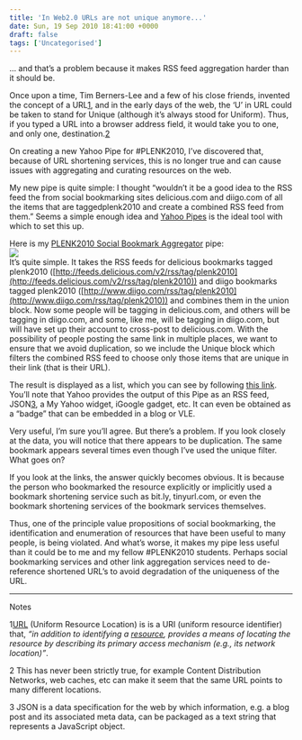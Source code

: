 ```yaml
---
title: 'In Web2.0 URLs are not unique anymore...'
date: Sun, 19 Sep 2010 18:41:00 +0000
draft: false
tags: ['Uncategorised']
---
```


… and that’s a problem because it makes RSS feed aggregation harder than it should be.

Once upon a time, Tim Berners-Lee and a few of his close friends, invented the concept of a URL[1](http://www.blogger.com/post-create.g?blogID=6991676#note1), and in the early days of the web, the ‘U’ in URL could be taken to stand for Unique (although it’s always stood for Uniform). Thus, if you typed a URL into a browser address field, it would take you to one, and only one, destination.[2](http://www.blogger.com/post-create.g?blogID=6991676#note2)

On creating a new Yahoo Pipe for #PLENK2010, I’ve discovered that, because of URL shortening services, this is no longer true and can cause issues with aggregating and curating resources on the web.

My new pipe is quite simple: I thought “wouldn’t it be a good idea to the RSS feed the from social bookmarking sites delicious.com and diigo.com of all the items that are taggedplenk2010 and create a combined RSS feed from them.” Seems a simple enough idea and [Yahoo Pipes](http://pipes.yahoo.com/) is the ideal tool with which to set this up.

Here is my [PLENK2010 Social Bookmark Aggregator](http://pipes.yahoo.com/pipes/pipe.edit?_id=aa354c126e5bb2403c983b705e41b3a4) pipe:  
[![](https://blog.cpjobling.net/wp-content/uploads/2016/11/12477-2010-09-19_2006.png?w=300)](https://blog.cpjobling.net/wp-content/uploads/2016/11/12477-2010-09-19_2006.png)  
It’s quite simple. It takes the RSS feeds for delicious bookmarks tagged plenk2010 ([http://feeds.delicious.com/v2/rss/tag/plenk2010](http://feeds.delicious.com/v2/rss/tag/plenk2010)) and diigo bookmarks tagged plenk2010 ([http://www.diigo.com/rss/tag/plenk2010](http://www.diigo.com/rss/tag/plenk2010)) and combines them in the union block. Now some people will be tagging in delicious.com, and others will be tagging in diigo.com, and some, like me, will be tagging in diigo.com, but will have set up their account to cross-post to delicious.com. With the possibility of people posting the same link in multiple places, we want to ensure that we avoid duplication, so we include the Unique block which filters the combined RSS feed to choose only those items that are unique in their link (that is their URL).

The result is displayed as a list, which you can see by following [this link](http://pipes.yahoo.com/pipes/pipe.info?_id=aa354c126e5bb2403c983b705e41b3a4). You’ll note that Yahoo provides the output of this Pipe as an RSS feed, JSON[3](http://www.blogger.com/post-edit.g?blogID=6991676&postID=2416340927591798123#note3), a My Yahoo widget, iGoogle gadget, etc. It can even be obtained as a “badge” that can be embedded in a blog or VLE.

Very useful, I’m sure you’ll agree. But there’s a problem. If you look closely at the data, you will notice that there appears to be duplication. The same bookmark appears several times even though I’ve used the unique filter. What goes on?

If you look at the links, the answer quickly becomes obvious. It is because the person who bookmarked the resource explicitly or implicitly used a bookmark shortening service such as bit.ly, tinyurl.com, or even the bookmark shortening services of the bookmark services themselves.

Thus, one of the principle value propositions of social bookmarking, the identification and enumeration of resources that have been useful to many people, is being violated. And what’s worse, it makes my pipe less useful than it could be to me and my fellow #PLENK2010 students. Perhaps social bookmarking services and other link aggregation services need to de-reference shortened URL’s to avoid degradation of the uniqueness of the URL.

* * *

Notes

1[URL](http://en.wikipedia.org/wiki/Uniform_Resource_Locator#cite_note-URL_Spec-2) (Uniform Resource Location) is is a URI (uniform resource identifier) that, _“in addition to identifying a [resource](http://en.wikipedia.org/wiki/Resource_%28Web%29 "Resource (Web)"), provides a means of locating the resource by describing its primary access mechanism (e.g., its network location)”_.

2 This has never been strictly true, for example Content Distribution Networks, web caches, etc can make it seem that the same URL points to many different locations.

3 JSON is a data specification for the web by which information, e.g. a blog post and its associated meta data, can be packaged as a text string that represents a JavaScript object.